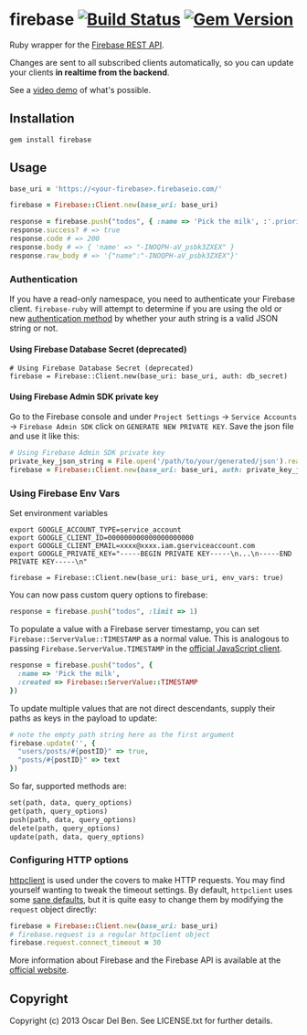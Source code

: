 # firebase [![Build Status](https://travis-ci.org/oscardelben/firebase-ruby.svg?branch=master)](https://travis-ci.org/oscardelben/firebase-ruby) [![Gem Version](https://badge.fury.io/rb/firebase.svg)](https://rubygems.org/gems/firebase)


Ruby wrapper for the [Firebase REST API](https://firebase.google.com/docs/reference/rest/database/).

Changes are sent to all subscribed clients automatically, so you can
update your clients **in realtime from the backend**.

See a [video demo](https://vimeo.com/41494336?utm_source=internal&utm_medium=email&utm_content=cliptranscoded&utm_campaign=adminclip) of what's possible.

## Installation

```
gem install firebase
```
## Usage

```ruby
base_uri = 'https://<your-firebase>.firebaseio.com/'

firebase = Firebase::Client.new(base_uri: base_uri)

response = firebase.push("todos", { :name => 'Pick the milk', :'.priority' => 1 })
response.success? # => true
response.code # => 200
response.body # => { 'name' => "-INOQPH-aV_psbk3ZXEX" }
response.raw_body # => '{"name":"-INOQPH-aV_psbk3ZXEX"}'
```

### Authentication
If you have a read-only namespace, you need to authenticate your Firebase client. `firebase-ruby` will attempt to determine if you are using the old or new [authentication method](https://firebase.google.com/docs/database/rest/auth) by whether your auth string is a valid JSON string or not.

#### Using Firebase Database Secret (deprecated)
```
# Using Firebase Database Secret (deprecated)
firebase = Firebase::Client.new(base_uri: base_uri, auth: db_secret)
```

#### Using Firebase Admin SDK private key
Go to the Firebase console and under `Project Settings` -> `Service Accounts` -> `Firebase Admin SDK` click on `GENERATE NEW PRIVATE KEY`. Save the json file and use it like this:

```ruby
# Using Firebase Admin SDK private key
private_key_json_string = File.open('/path/to/your/generated/json').read
firebase = Firebase::Client.new(base_uri: base_uri, auth: private_key_json_string)
```

### Using Firebase Env Vars
Set environment variables
```
export GOOGLE_ACCOUNT_TYPE=service_account
export GOOGLE_CLIENT_ID=000000000000000000000
export GOOGLE_CLIENT_EMAIL=xxxx@xxxx.iam.gserviceaccount.com
export GOOGLE_PRIVATE_KEY="-----BEGIN PRIVATE KEY-----\n...\n-----END PRIVATE KEY-----\n"

firebase = Firebase::Client.new(base_uri: base_uri, env_vars: true)
```

You can now pass custom query options to firebase:

```ruby
response = firebase.push("todos", :limit => 1)
```

To populate a value with a Firebase server timestamp, you can set `Firebase::ServerValue::TIMESTAMP` as a normal value. This is analogous to passing `Firebase.ServerValue.TIMESTAMP` in the [official JavaScript client](https://www.firebase.com/docs/web/api/servervalue/timestamp.html).

```ruby
response = firebase.push("todos", {
  :name => 'Pick the milk',
  :created => Firebase::ServerValue::TIMESTAMP
})
```

To update multiple values that are not direct descendants, supply their paths as keys in the payload to update:

```ruby
# note the empty path string here as the first argument
firebase.update('', {
  "users/posts/#{postID}" => true,
  "posts/#{postID}" => text
})
```

So far, supported methods are:

```ruby
set(path, data, query_options)
get(path, query_options)
push(path, data, query_options)
delete(path, query_options)
update(path, data, query_options)
```

### Configuring HTTP options

[httpclient](https://github.com/nahi/httpclient) is used under the covers to make HTTP requests.
You may find yourself wanting to tweak the timeout settings. By default, `httpclient` uses
some [sane defaults](https://github.com/nahi/httpclient/blob/dd322d39d4d11c48f7bbbc05ed6273ac912d3e3b/lib/httpclient/session.rb#L138),
but it is quite easy to change them by modifying the `request` object directly:

```ruby
firebase = Firebase::Client.new(base_uri: base_uri)
# firebase.request is a regular httpclient object
firebase.request.connect_timeout = 30
```

More information about Firebase and the Firebase API is available at the
[official website](http://www.firebase.com/).

## Copyright

Copyright (c) 2013 Oscar Del Ben. See LICENSE.txt for
further details.

